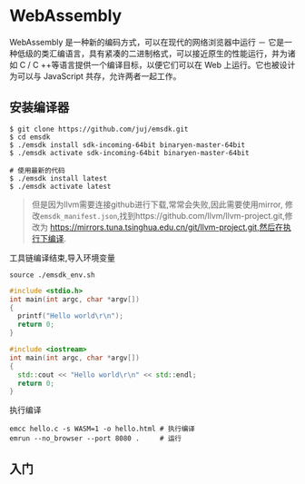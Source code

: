 # WebAssembly


<!--more-->
WebAssembly 是一种新的编码方式，可以在现代的网络浏览器中运行 － 它是一种低级的类汇编语言，具有紧凑的二进制格式，可以接近原生的性能运行，并为诸如 C / C ++等语言提供一个编译目标，以便它们可以在 Web 上运行。它也被设计为可以与 JavaScript 共存，允许两者一起工作。
<!--more-->

## 安装编译器

```shell
$ git clone https://github.com/juj/emsdk.git
$ cd emsdk
$ ./emsdk install sdk-incoming-64bit binaryen-master-64bit
$ ./emsdk activate sdk-incoming-64bit binaryen-master-64bit

# 使用最新的代码
$ ./emsdk install latest
$ ./emsdk activate latest
```

> 但是因为llvm需要连接github进行下载,常常会失败,因此需要使用mirror,
> 修改`emsdk_manifest.json`,找到https://github.com/llvm/llvm-project.git,修改为
> https://mirrors.tuna.tsinghua.edu.cn/git/llvm-project.git,然后在执行下编译.


工具链编译结束,导入环境变量
```shell
source ./emsdk_env.sh
```

```c
#include <stdio.h>
int main(int argc, char *argv[])
{
  printf("Hello world\r\n");
  return 0;
}
```

```c++
#include <iostream>
int main(int argc, char *argv[])
{
  std::cout << "Hello world\r\n" << std::endl;
  return 0;
}
```

执行编译

```shell
emcc hello.c -s WASM=1 -o hello.html # 执行编译
emrun --no_browser --port 8080 .     # 运行
```

## 入门

